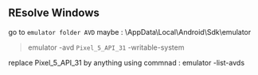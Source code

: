 ## REsolve Windows
go to `emulator folder AVD` maybe : \AppData\Local\Android\Sdk\emulator
> emulator -avd `Pixel_5_API_31` -writable-system

replace Pixel_5_API_31 by anything using commnad  : emulator -list-avds
